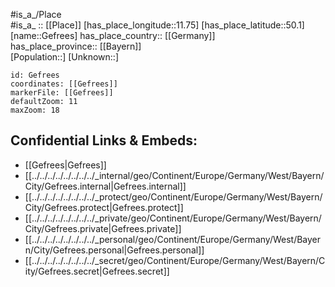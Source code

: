﻿---
location: [50.1,11.75] 
mapzoom: [7,12] 
mapmarker: city 
type: City
tags:
- geo/City


SpocWebEntityId: 30384
isDeleted: false
confidential: public

---
#is_a_/Place  
#is_a_ :: [[Place]] 
[has_place_longitude::11.75] 
[has_place_latitude::50.1] 
[name::Gefrees] 
has_place_country:: [[Germany]]  
has_place_province:: [[Bayern]]  
[Population::] 
[Unknown::] 


```leaflet
id: Gefrees
coordinates: [[Gefrees]] 
markerFile: [[Gefrees]] 
defaultZoom: 11 
maxZoom: 18
```


## Confidential Links & Embeds: 
- [[Gefrees|Gefrees]]  
- [[../../../../../../../../_internal/geo/Continent/Europe/Germany/West/Bayern/City/Gefrees.internal|Gefrees.internal]] 
- [[../../../../../../../../_protect/geo/Continent/Europe/Germany/West/Bayern/City/Gefrees.protect|Gefrees.protect]] 
- [[../../../../../../../../_private/geo/Continent/Europe/Germany/West/Bayern/City/Gefrees.private|Gefrees.private]] 
- [[../../../../../../../../_personal/geo/Continent/Europe/Germany/West/Bayern/City/Gefrees.personal|Gefrees.personal]] 
- [[../../../../../../../../_secret/geo/Continent/Europe/Germany/West/Bayern/City/Gefrees.secret|Gefrees.secret]] 
